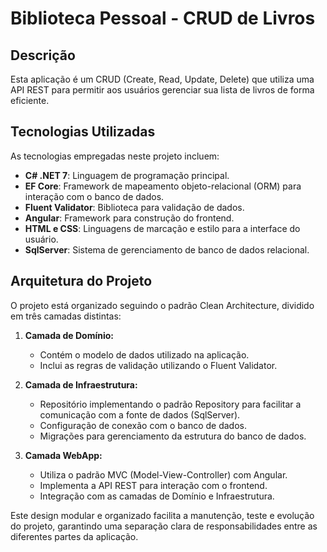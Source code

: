# Biblioteca Pessoal - CRUD de Livros

## Descrição

Esta aplicação é um CRUD (Create, Read, Update, Delete) que utiliza uma API REST para permitir aos usuários gerenciar sua lista de livros de forma eficiente.

## Tecnologias Utilizadas

As tecnologias empregadas neste projeto incluem:

- **C# .NET 7**: Linguagem de programação principal.
- **EF Core**: Framework de mapeamento objeto-relacional (ORM) para interação com o banco de dados.
- **Fluent Validator**: Biblioteca para validação de dados.
- **Angular**: Framework para construção do frontend.
- **HTML e CSS**: Linguagens de marcação e estilo para a interface do usuário.
- **SqlServer**: Sistema de gerenciamento de banco de dados relacional.

## Arquitetura do Projeto

O projeto está organizado seguindo o padrão Clean Architecture, dividido em três camadas distintas:

1. **Camada de Domínio:**
   - Contém o modelo de dados utilizado na aplicação.
   - Inclui as regras de validação utilizando o Fluent Validator.

2. **Camada de Infraestrutura:**
   - Repositório implementando o padrão Repository para facilitar a comunicação com a fonte de dados (SqlServer).
   - Configuração de conexão com o banco de dados.
   - Migrações para gerenciamento da estrutura do banco de dados.

3. **Camada WebApp:**
   - Utiliza o padrão MVC (Model-View-Controller) com Angular.
   - Implementa a API REST para interação com o frontend.
   - Integração com as camadas de Domínio e Infraestrutura.

Este design modular e organizado facilita a manutenção, teste e evolução do projeto, garantindo uma separação clara de responsabilidades entre as diferentes partes da aplicação.
